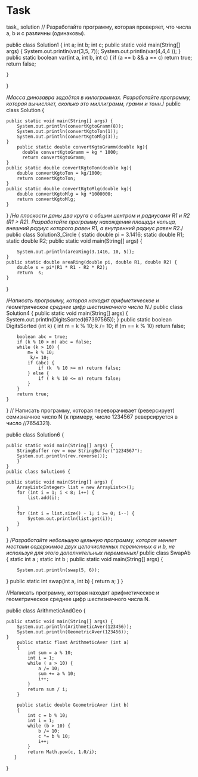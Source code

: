 # Task
task_ solution
// Разработайте программу, которая проверяет, что числа a, b и c различны (одинаковы).

public class Solution1 {
    int a;
    int b;
    int c;
    public static void main(String[] args) {
        System.out.println(var(3,5, 7));
        System.out.println(var(4,4,4 ));
    }
    public static boolean var(int a, int b, int c) {
        if (a == b && a == c)
            return true;
        return false;
       
    }
}

/*Масса динозавра задаётся в килограммах. Разработайте программу, которая вычисляет, сколько это миллиграмм, грамм и тонн.*/
public class Solution {

    public static void main(String[] args) {
        System.out.println(convertKgtoGramm(8));
        System.out.println(convertKgtoTon(1));
        System.out.println(convertKgtoMlg(3));
    }
        public static double convertKgtoGramm(double kg){
          double convertKgtoGramm = kg * 1000;
          return convertKgtoGramm;
    }
    public static double convertKgtoTon(double kg){
        double convertKgtoTon = kg/1000;
        return convertKgtoTon;
    }
    public static double convertKgtoMlg(double kg){
        double convertKgtoMlg = kg *1000000;
        return convertKgtoMlg;
    }
}
/*На плоскости даны два круга с общим центром и радиусами R1 и R2 (R1 > R2). Разработайте программу нахождения площади кольца, внешний радиус которого равен R1, а внутренний радиус равен R2.*/
public class Solution3_Circle {
    static double pi = 3.1416;
    static double R1;
    static double R2;
    public static void main(String[] args) {

        System.out.println(areaRing(3.1416, 10, 5));
    }
    public static double areaRing(double pi, double R1, double R2) {
        double s = pi*(R1 * R1 - R2 * R2);
        return  s;
    }
}

/*Написать программу, которая находит арифметическое и геометрическое среднее цифр шестизначного числа N.*/
public class Solution4 {
    public static void main(String[] args) {
        System.out.println(DigitsSorted(67397565));
    }
    public static boolean DigitsSorted (int k)
    {
        int m = k % 10;
        k /= 10;
        if (m == k % 10) return false;

        boolean abc = true;
        if (k % 10 > m) abc = false;
        while (k > 10) {
            m= k % 10;
             k/= 10;
            if (abc) {
                if (k  % 10 >= m) return false;
            } else {
                if ( k % 10 <= m) return false;
            }
        }
        return true;
    }
}
// Написать программу, которая переворачивает (реверсирует) семизначное число N (к примеру, число 1234567 реверсируется в число //7654321).

public class Solution6 {

    public static void main(String[] args) {
        StringBuffer rev = new StringBuffer("1234567");
        System.out.println(rev.reverse());
        }
    }
    public class Solution6 {

    public static void main(String[] args) {
        ArrayList<Integer> list = new ArrayList<>();
        for (int i = 1; i < 8; i++) {
            list.add(i);

        }
        for (int i = list.size() - 1; i >= 0; i--) {
            System.out.println(list.get(i));
        }
    }
}
/*Разработайте небольшую цельную программу, которая меняет местами содержимое двух целочисленных переменных a и b, не используя для этого дополнительных переменных*/
public class SwapAb {
   static int a ;
    static int b ;
    public static void main(String[] args) {
 
        System.out.println(swap(5, 6));
}
       public static int  swap(int a, int b) {
            return a;
        }
}

//Написать программу, которая находит арифметическое и геометрическое среднее цифр шестизначного числа N.

public class ArithmeticAndGeo {

    public static void main(String[] args) {
        System.out.println(ArithmeticAver(123456));
        System.out.println(GeometricAver(123456));
    }
        public static float ArithmeticAver (int a)
        {
            int sum = a % 10;
            int i = 1;
            while ( a > 10) {
                a /= 10;
                sum += a % 10;
                i++;
            }
            return sum / i;
        }

        public static double GeometricAver (int b)
        {
            int c = b % 10;
            int i = 1;
            while (b > 10) {
                b /= 10;
                c *= b % 10;
                i++;
            }
            return Math.pow(c, 1.0/i);
       }
}

  

    

